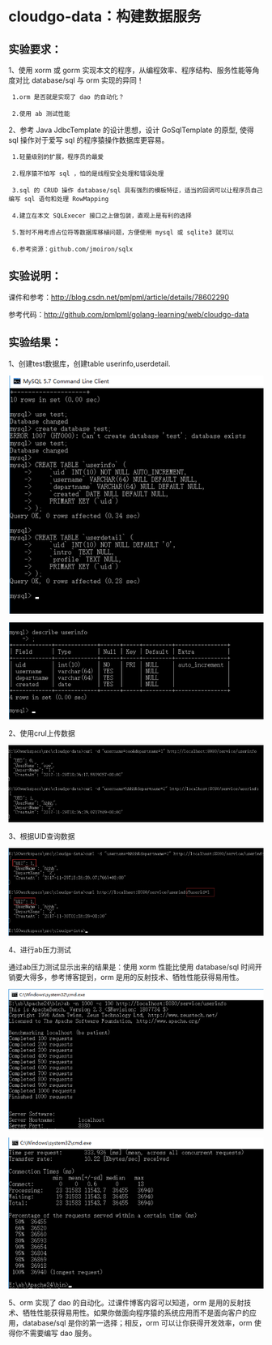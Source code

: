 # cloudgo-data：构建数据服务


## 实验要求：

1、使用 xorm 或 gorm 实现本文的程序，从编程效率、程序结构、服务性能等角度对比 database/sql 与 orm 实现的异同！ 

     1.orm 是否就是实现了 dao 的自动化？

     2.使用 ab 测试性能

2、参考 Java JdbcTemplate 的设计思想，设计 GoSqlTemplate 的原型, 使得 sql 操作对于爱写 sql 的程序猿操作数据库更容易。 

     1.轻量级别的扩展，程序员的最爱

     2.程序猿不怕写 sql ，怕的是线程安全处理和错误处理

     3.sql 的 CRUD 操作 database/sql 具有强烈的模板特征，适当的回调可以让程序员自己编写 sql 语句和处理 RowMapping

     4.建立在本文 SQLExecer 接口之上做包装，直观上是有利的选择

     5.暂时不用考虑占位符等数据库移植问题，方便使用 mysql 或 sqlite3 就可以

     6.参考资源：github.com/jmoiron/sqlx
     
     
## 实验说明：

课件和参考：http://blog.csdn.net/pmlpml/article/details/78602290

参考代码：http://github.com/pmlpml/golang-learning/web/cloudgo-data



## 实验结果：

1、创建test数据库，创建table userinfo,userdetail.

![1](https://github.com/imhejiamin/cloudgo-data/blob/master/test_pic/sql1.png)

![2](https://github.com/imhejiamin/cloudgo-data/blob/master/test_pic/sql2.png)


2、使用crul上传数据

![3](https://github.com/imhejiamin/cloudgo-data/blob/master/test_pic/add.png)


3、根据UID查询数据

![4](https://github.com/imhejiamin/cloudgo-data/blob/master/test_pic/search.png)


4、进行ab压力测试

通过ab压力测试显示出来的结果是：使用 xorm 性能比使用 database/sql 时间开销要大得多，参考博客提到，orm 是用的反射技术、牺牲性能获得易用性。

![5](https://github.com/imhejiamin/cloudgo-data/blob/master/test_pic/ab1.png)

![6](https://github.com/imhejiamin/cloudgo-data/blob/master/test_pic/ab2.png)


5、orm 实现了 dao 的自动化。过课件博客内容可以知道，orm 是用的反射技术、牺牲性能获得易用性。如果你做面向程序猿的系统应用而不是面向客户的应用，database/sql 是你的第一选择；相反，orm 可以让你获得开发效率，orm 使得你不需要编写 dao 服务。

